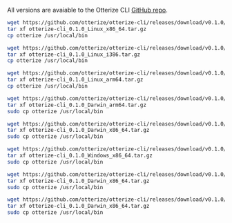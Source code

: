 All versions are avaiable to the Otterize CLI [GitHub repo](https://github.com/otterize/otterize-cli/releases/tag/v0.1.0).
<Tabs groupId="operating-systems">



<TabItem value="linux" label="Linux">
<Tabs>
<TabItem value="x86_64" label="x86_64">

```bash
wget https://github.com/otterize/otterize-cli/releases/download/v0.1.0/otterize-cli_0.1.0_Linux_x86_64.tar.gz
tar xf otterize-cli_0.1.0_Linux_x86_64.tar.gz
cp otterize /usr/local/bin
```
</TabItem>
<TabItem value="i386" label="i386">

```bash
wget https://github.com/otterize/otterize-cli/releases/download/v0.1.0/otterize-cli_0.1.0_Linux_i386.tar.gz
tar xf otterize-cli_0.1.0_Linux_i386.tar.gz
cp otterize /usr/local/bin
```
</TabItem>
<TabItem value="arm64" label="arm64">

```bash
wget https://github.com/otterize/otterize-cli/releases/download/v0.1.0/otterize-cli_0.1.0_Linux_arm64.tar.gz
tar xf otterize-cli_0.1.0_Linux_arm64.tar.gz
cp otterize /usr/local/bin
```
</TabItem>
</Tabs>
</TabItem>

<TabItem value="mac" label="Mac">
<Tabs>
<TabItem value="arm64" label="arm64">

```bash
wget https://github.com/otterize/otterize-cli/releases/download/v0.1.0/otterize-cli_0.1.0_Darwin_arm64.tar.gz
tar xf otterize-cli_0.1.0_Darwin_arm64.tar.gz
sudo cp otterize /usr/local/bin
```
</TabItem>
<TabItem value="x86_64" label="x86_64">

```bash
wget https://github.com/otterize/otterize-cli/releases/download/v0.1.0/otterize-cli_0.1.0_Darwin_x86_64.tar.gz
tar xf otterize-cli_0.1.0_Darwin_x86_64.tar.gz
sudo cp otterize /usr/local/bin
```
</TabItem>
</Tabs>
</TabItem>

<TabItem value="windows" label="Windows">
<Tabs>
<TabItem value="x86_64" label="x86_64">

```bash
wget https://github.com/otterize/otterize-cli/releases/download/v0.1.0/otterize-cli_0.1.0_Windows_x86_64.tar.gz
tar xf otterize-cli_0.1.0_Windows_x86_64.tar.gz
sudo cp otterize /usr/local/bin
```
</TabItem>
<TabItem value="i386" label="i386">

```bash
wget https://github.com/otterize/otterize-cli/releases/download/v0.1.0/otterize-cli_0.1.0_Windows_i386.tar.gz
tar xf otterize-cli_0.1.0_Darwin_x86_64.tar.gz
sudo cp otterize /usr/local/bin
```
</TabItem>
<TabItem value="arm64" label="arm64">

```bash
wget https://github.com/otterize/otterize-cli/releases/download/v0.1.0/otterize-cli_0.1.0_Windows_arm64.tar.gz
tar xf otterize-cli_0.1.0_Darwin_x86_64.tar.gz
sudo cp otterize /usr/local/bin
```
</TabItem>
</Tabs>
</TabItem>

</Tabs>